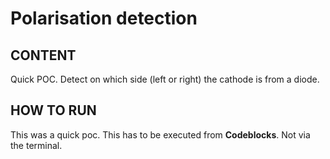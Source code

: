 # Polarisation detection

## CONTENT
Quick POC. Detect on which side (left or right) the cathode is from a diode.

## HOW TO RUN
This was a quick poc. This has to be executed from **Codeblocks**. Not via the terminal.
